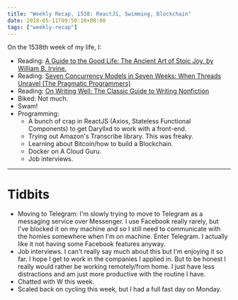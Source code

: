 ```yaml
---
title: "Weekly Recap, 1538: ReactJS, Swimming, Blockchain"
date: 2018-05-11T09:50:10+08:00
tags: ["weekly-recap"]
---
```


On the 1538th week of my life, I:

- Reading: [A Guide to the Good Life: The Ancient Art of Stoic Joy, by William B. Irvine.](https://www.amazon.com/Guide-Good-Life-Ancient-Stoic/dp/1522632735)
- Reading: [Seven Concurrency Models in Seven Weeks: When Threads Unravel (The Pragmatic Programmers)](https://www.amazon.com/Seven-Concurrency-Models-Weeks-Programmers/dp/1937785653/)
- Reading: [On Writing Well: The Classic Guide to Writing Nonfiction ](https://www.amazon.com/Writing-Well-Classic-Guide-Nonfiction/dp/0060891548)
- Biked: Not much.
- Swam!
- Programming:
  - A bunch of crap in ReactJS (Axios, Stateless Functional Components) to get Daryllxd to work with a front-end.
  - Trying out Amazon's Transcribe library. This was freaky.
  - Learning about Bitcoin/how to build a Blockchain.
  - Docker on A Cloud Guru.
  - Job interviews.

---

# Tidbits

- Moving to Telegram: I'm slowly trying to move to Telegram as a messaging service over Messenger. I use Facebook really rarely, but I've blocked it on my machine and so I still need to communicate with the homies somewhere when I'm on machine. Enter Telegram. I actually like it not having some Facebook features anyway.
- Job interviews. I can't really say much about this but I'm enjoying it so far. I hope I get to work in the companies I applied in. But to be honest I really would rather be working remotely/from home. I just have less distractions and am just more productive with the routine I have.
- Chatted with W this week.
- Scaled back on cycling this week, but I had a full fast day on Monday.
